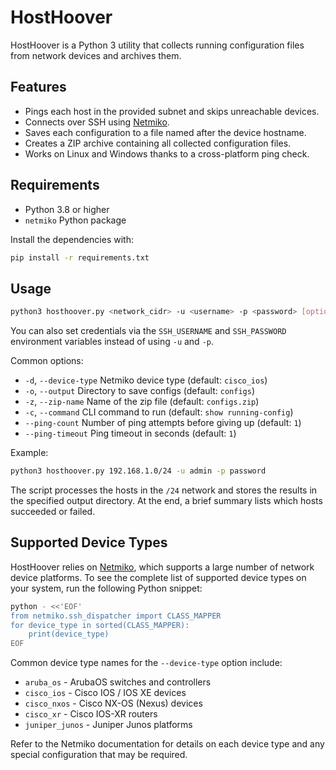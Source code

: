 # HostHoover

HostHoover is a Python 3 utility that collects running configuration files from network devices and archives them.

## Features

- Pings each host in the provided subnet and skips unreachable devices.
- Connects over SSH using [Netmiko](https://github.com/ktbyers/netmiko).
- Saves each configuration to a file named after the device hostname.
- Creates a ZIP archive containing all collected configuration files.
- Works on Linux and Windows thanks to a cross-platform ping check.

## Requirements

- Python 3.8 or higher
- `netmiko` Python package

Install the dependencies with:

```bash
pip install -r requirements.txt
```

## Usage

```bash
python3 hosthoover.py <network_cidr> -u <username> -p <password> [options]
```
You can also set credentials via the `SSH_USERNAME` and `SSH_PASSWORD` environment variables instead of using `-u` and `-p`.

Common options:

- `-d`, `--device-type`  Netmiko device type (default: `cisco_ios`)
- `-o`, `--output`       Directory to save configs (default: `configs`)
- `-z`, `--zip-name`     Name of the zip file (default: `configs.zip`)
- `-c`, `--command`      CLI command to run (default: `show running-config`)
- `--ping-count`         Number of ping attempts before giving up (default: `1`)
- `--ping-timeout`       Ping timeout in seconds (default: `1`)

Example:

```bash
python3 hosthoover.py 192.168.1.0/24 -u admin -p password
```

The script processes the hosts in the `/24` network and stores the results in the specified output directory.
At the end, a brief summary lists which hosts succeeded or failed.

## Supported Device Types

HostHoover relies on [Netmiko](https://github.com/ktbyers/netmiko), which
supports a large number of network device platforms. To see the complete list of
supported device types on your system, run the following Python snippet:

```bash
python - <<'EOF'
from netmiko.ssh_dispatcher import CLASS_MAPPER
for device_type in sorted(CLASS_MAPPER):
    print(device_type)
EOF
```
 
Common device type names for the `--device-type` option include:

- `aruba_os` - ArubaOS switches and controllers
- `cisco_ios` - Cisco IOS / IOS XE devices
- `cisco_nxos` - Cisco NX-OS (Nexus) devices
- `cisco_xr` - Cisco IOS-XR routers
- `juniper_junos` - Juniper Junos platforms


Refer to the Netmiko documentation for details on each device type and any
special configuration that may be required.

